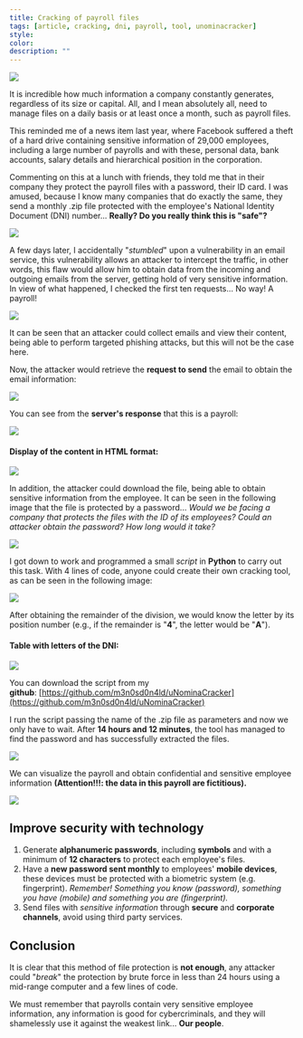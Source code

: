 ```yaml
---
title: Cracking of payroll files
tags: [article, cracking, dni, payroll, tool, unominacracker]
style: 
color: 
description: ""
---
```


![](../assets/img/cracking-of-payroll-files/1.png)

It is incredible how much information a company constantly generates, regardless of its size or capital. All, and I mean absolutely all, need to manage files on a daily basis or at least once a month, such as payroll files.

This reminded me of a news item last year, where Facebook suffered a theft of a hard drive containing sensitive information of 29,000 employees, including a large number of payrolls and with these, personal data, bank accounts, salary details and hierarchical position in the corporation.

Commenting on this at a lunch with friends, they told me that in their company they protect the payroll files with a password, their ID card. I was amused, because I know many companies that do exactly the same, they send a monthly .zip file protected with the employee's National Identity Document (DNI) number... **Really? Do you really think this is "safe"?**

![](../assets/img/cracking-of-payroll-files/2.png)

A few days later, I accidentally "_stumbled_" upon a vulnerability in an email service, this vulnerability allows an attacker to intercept the traffic, in other words, this flaw would allow him to obtain data from the incoming and outgoing emails from the server, getting hold of very sensitive information. In view of what happened, I checked the first ten requests... No way! A payroll!

![](../assets/img/cracking-of-payroll-files/3.png) 

It can be seen that an attacker could collect emails and view their content, being able to perform targeted phishing attacks, but this will not be the case here.

Now, the attacker would retrieve the **request to send** the email to obtain the email information:

![](../assets/img/cracking-of-payroll-files/4.png)

You can see from the **server's response** that this is a payroll:

![](../assets/img/cracking-of-payroll-files/5.png) 

#### Display of the content in HTML format:

![](../assets/img/cracking-of-payroll-files/6.png)

In addition, the attacker could download the file, being able to obtain sensitive information from the employee. It can be seen in the following image that the file is protected by a password... _Would we be facing a company that protects the files with the ID of its employees? Could an attacker obtain the password? How long would it take?_

![](../assets/img/cracking-of-payroll-files/7.png)

I got down to work and programmed a small _script_ in **Python** to carry out this task. With 4 lines of code, anyone could create their own cracking tool, as can be seen in the following image:  

![](../assets/img/cracking-of-payroll-files/8.png) 

After obtaining the remainder of the division, we would know the letter by its position number (e.g., if the remainder is "**4**", the letter would be "**A**").

#### Table with letters of the DNI:

![](../assets/img/cracking-of-payroll-files/9.png)

You can download the script from my **github**: [https://github.com/m3n0sd0n4ld/uNominaCracker](https://github.com/m3n0sd0n4ld/uNominaCracker)

  
I run the script passing the name of the .zip file as parameters and now we only have to wait. After **14 hours and 12 minutes**, the tool has managed to find the password and has successfully extracted the files.

![](../assets/img/cracking-of-payroll-files/10.png)

We can visualize the payroll and obtain confidential and sensitive employee information **(Attention!!!: the data in this payroll are fictitious).**

![](../assets/img/cracking-of-payroll-files/11.png)

## Improve security with technology

1.  Generate **alphanumeric passwords**, including **symbols** and with a minimum of **12 characters** to protect each employee's files.
2.  Have a **new password sent monthly** to employees' **mobile devices**, these devices must be protected with a biometric system (e.g. fingerprint). _Remember! Something you know (password), something you have (mobile) and something you are (fingerprint)._
3.  Send files with _sensitive information_ through **secure** and **corporate channels**, avoid using third party services.

## Conclusion

It is clear that this method of file protection is **not enough**, any attacker could "_break_" the protection by brute force in less than 24 hours using a mid-range computer and a few lines of code. 
  
We must remember that payrolls contain very sensitive employee information, any information is good for cybercriminals, and they will shamelessly use it against the weakest link... **Our people**.